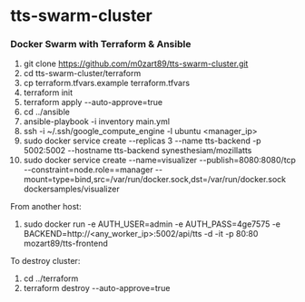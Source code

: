 # tts-swarm-cluster

### Docker Swarm with Terraform & Ansible

1. git clone https://github.com/m0zart89/tts-swarm-cluster.git
2. cd tts-swarm-cluster/terraform
3. cp terraform.tfvars.example terraform.tfvars
4. terraform init
5. terraform apply --auto-approve=true
6. cd ../ansible
7. ansible-playbook -i inventory main.yml
8. ssh -i ~/.ssh/google_compute_engine -l ubuntu <manager_ip>
9. sudo docker service create --replicas 3 --name tts-backend -p 5002:5002 --hostname tts-backend synesthesiam/mozillatts
10. sudo docker service create --name=visualizer --publish=8080:8080/tcp --constraint=node.role==manager --mount=type=bind,src=/var/run/docker.sock,dst=/var/run/docker.sock dockersamples/visualizer

From another host:
1. sudo docker run -e AUTH_USER=admin -e AUTH_PASS=4ge7575 -e BACKEND=http://<any_worker_ip>:5002/api/tts -d -it -p 80:80 mozart89/tts-frontend

To destroy cluster:
1. cd ../terraform
2. terraform destroy --auto-approve=true
